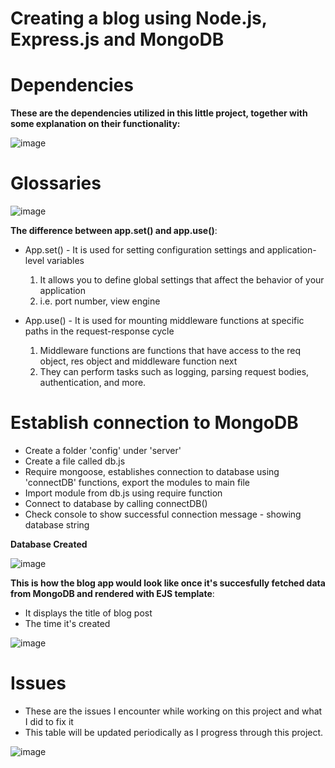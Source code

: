 # Creating a blog using Node.js, Express.js and MongoDB

# Dependencies

**These are the dependencies utilized in this little project, together with some explanation on their functionality:**

![image](https://github.com/asyikin22/Blog-Express-MongoDB/assets/148519441/7469db53-9503-4eac-b45e-28e9d5a9f7a9)

# Glossaries

![image](https://github.com/asyikin22/Blog-Express-MongoDB/assets/148519441/a72d6931-f15d-4d1e-a234-d22ca0b7a49c)


**The difference between app.set() and app.use()**:
* App.set() - It  is used for setting configuration settings and application-level variables
  1) It allows you to define global settings that affect the behavior of your application
  2) i.e. port number, view engine
 
* App.use() - It is used for mounting middleware functions at specific paths in the request-response cycle
  1) Middleware functions are functions that have access to the req object, res object and middleware function next
  2) They can perform tasks such as logging, parsing request bodies, authentication, and more.
 
# Establish connection to MongoDB

* Create a folder 'config' under 'server'
* Create a file called db.js
* Require mongoose, establishes connection to database using 'connectDB' functions, export the modules to main file
* Import module from db.js using require function
* Connect to database by calling connectDB()
* Check console to show successful connection message - showing database string

**Database Created**

![image](https://github.com/asyikin22/Blog-Express-MongoDB/assets/148519441/187961e9-86c7-4b29-aac9-eccc97b02d06)

**This is how the blog app would look like once it's succesfully fetched data from MongoDB and rendered with EJS template**:
* It displays the title of blog post
* The time it's created

![image](https://github.com/asyikin22/Blog-Express-MongoDB/assets/148519441/ba7ddbb2-c3d2-4871-9f09-41a8ac26df73)


# Issues

* These are the issues I encounter while working on this project and what I did to fix it
* This table will be updated periodically as I progress through this project.

![image](https://github.com/asyikin22/Blog-Express-MongoDB/assets/148519441/366d0c49-392a-41cf-ba44-01cadb5ffe66)



  

